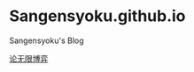 # Sangensyoku.github.io
Sangensyoku's Blog

[论无限博弈](/TranslatingPractice/2019-11-11-西蒙.斯涅克：论无限博弈.md)
